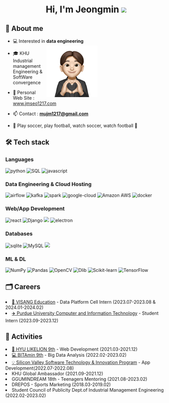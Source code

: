 <h1 align="center">Hi, I'm Jeongmin <img width="30px" src="https://raw.githubusercontent.com/iampavangandhi/iampavangandhi/master/gifs/Hi.gif"></h1>
<h2>🎤 About me</h2>

- 💻 Interested in **data engineering** <img align="right" style="width:10rem; height:auto; margin-right:45%" src="https://github.com/jeongmin1217/jeongmin1217/blob/main/jeongmin.png"/>

- 🎓 KHU Industrial management Engineering & SoftWare convergence

- 📌 Personal Web Site : <a href="https://www.jmseo1217.com/">www.jmseo1217.com</a>

- 📫 Contact : **mujm1217@gmail.com**

- 💜 Play soccer, play football, watch soccer, watch football 💜

<h2>🛠 Tech stack</h2>
<h3>Languages</h3>
<p>
     <img src="http://img.shields.io/badge/-Python-3776AB?style=for-the-badge&logo=python&logoColor=ffffff" alt = "python"/>
     <img alt="SQL" src="https://img.shields.io/badge/SQL%20-%23025E8C.svg?style=for-the-badge&logo=amazon-dynamodb&logoColor=white">
     <img src="https://img.shields.io/badge/Javascript-F7DF1E.svg?style=for-the-badge&logo=javascript&logoColor=white" alt="javascript"/>
</p>

<h3>Data Engineering & Cloud Hosting</h3>
<p>
     <img src="https://img.shields.io/badge/Airflow-017CEE?style=for-the-badge&logo=Apache%20Airflow&logoColor=white" alt="airflow"/>
     <img src="https://img.shields.io/badge/Apache%20Kafka-000?style=for-the-badge&logo=apachekafka" alt="kafka"/>
     <img src="https://img.shields.io/badge/Apache%20Spark-FDEE21?style=flat-square&logo=apachespark&logoColor=black" alt="spark"/>
     <img src="https://img.shields.io/badge/GoogleCloud-%234285F4.svg?style=for-the-badge&logo=google-cloud&logoColor=white" alt="google-cloud"/>
     <img alt="Amazon AWS" src = "https://img.shields.io/badge/-Amazon%20AWS-000?style=for-the-badge&logo=amazon-aws">
     <img src="https://img.shields.io/badge/docker-%230db7ed.svg?style=for-the-badge&logo=docker&logoColor=white" alt="docker"/>
</p>

<h3>Web/App Development</h3>
<p>
    <img src="https://img.shields.io/badge/reactjs-61DAFB.svg?style=for-the-badge&logo=react&logoColor=white" alt="react"/>
    <img alt="Django" src="https://img.shields.io/badge/Django-092E20?style=for-the-badge&logo=django&logoColor=white">
     <img src="https://img.shields.io/badge/TailwindCSS-06B6D4?style=for-the-badge&logo=tailwindcss&logoColor=white">
    <img src="https://img.shields.io/badge/-Electron-000?style=for-the-badge&logo=Electron&logoColor=white" alt="electron"/>
</p>

<h3>Databases</h3>
<p>
    <img src="https://img.shields.io/badge/sqlite-003B57.svg?style=for-the-badge&logo=sqlite&logoColor=white" alt="sqlite"/>
    <img alt="MySQL" src="https://img.shields.io/badge/MySQL-00000F?style=for-the-badge&logo=mysql&logoColor=white">
     <img src="https://img.shields.io/badge/PostgreSQL-4169E1?style=for-the-badge&logo=postgresql&logoColor=white">
</p>

<h3>ML & DL</h3>
<p>
    <img alt="NumPy" src="https://img.shields.io/badge/Numpy%20-%23013243.svg?style=for-the-badge&logo=numpy&logoColor=white">
    <img alt="Pandas" src="https://img.shields.io/badge/Pandas%20-%23150458.svg?style=for-the-badge&logo=pandas&logoColor=white">
     <img alt="OpenCV" src="https://img.shields.io/badge/-OpenCV-05122A?style=for-the-badge&logo=opencv&logoColor=white">
     <img alt="Dlib" src="https://img.shields.io/badge/dlib-009639.svg?style=for-the-badge&logo=dlib&logoColor=white">
     <img alt="Scikit-learn" src="https://img.shields.io/badge/scikit_learn-F7931E?style=for-the-badge&logo=scikit-learn&logoColor=white">
     <img alt="TensorFlow" src="https://img.shields.io/badge/TensorFlow%20-%23FF6F00.svg?style=for-the-badge&logo=TensorFlow&logoColor=white">
</p>

<h2>🗂️ Careers</h2>
<li><a href="https://github.com/jeongmin1217/Visang-Education-Data-Platform-Cell-Review">🏢 VISANG Education</a> - Data Platform Cell Intern (2023.07-2023.08 & 2024.01-2024.02)<br/></li>
<li><a href="https://github.com/Healthcare-of-Things">✈️ Purdue University Computer and Information Technology</a> - Student Intern (2023.09-2023.12)<br/></li>
<h2>📝 Activities</h2>
<li><a href="https://github.com/jeongmin1217/Local-People">🐯 HYU LIKELION 9th</a> - Web Development (2021.03-2021.12)<br/></li>
<li><a href="https://github.com/Bitamin9">💻 BITAmin 9th</a> - Big Data Analysis (2022.02-2023.02)<br/></li>
<li><a href="https://github.com/MashUP-MOA/moa">💡 Silicon Valley Software Technology & Innovation Program</a> - App Development(2022.07-2022.08)<br/></li>
<li>KHU Global Ambassador (2021.09-2021.12)<br/></li>
<li>GGUMINDREAM 18th - Teenagers Mentoring (2021.08-2023.02)<br/></li>
<li>DREPOS - Sports Marketing (2018.03-2019.02)<br/></li>
<li>Student Council of Publicity Dept.of Industrial Management Engineering (2022.02-2023.02)<br/></li>

<!-- ![Top Langs](https://github-readme-stats.vercel.app/api/top-langs/?username=jeongmin1217&layout=default&theme=gotham&hide=html&hide_border=true&card_width=330)
 -->
